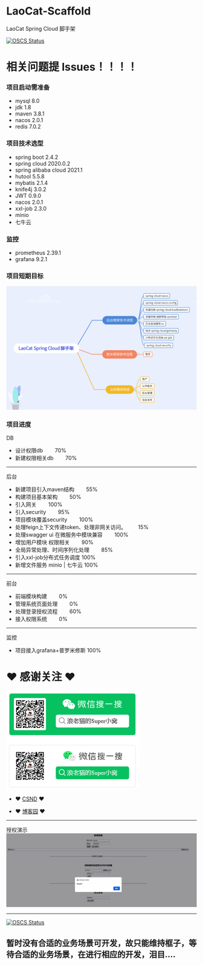 # LaoCat-Scaffold

LaoCat Spring Cloud 脚手架

[![OSCS Status](https://www.oscs1024.com/platform/badge/Blackcat308/LaoCat-Scaffold.git.svg?size=small)](https://www.murphysec.com/dr/Dau7cMjPb7agKuLHhl)

# 相关问题提 Issues！！！！

### 项目启动需准备

* mysql 8.0
* jdk 1.8
* maven 3.8.1
* nacos 2.0.1
* redis 7.0.2

### 项目技术选型

* spring boot 2.4.2
* spring cloud 2020.0.2
* spring alibaba cloud 2021.1
* hutool 5.5.8
* mybatis 2.1.4
* knife4j 3.0.2
* JWT 0.9.0
* nacos 2.0.1
* xxl-job 2.3.0
* minio
* 七牛云

### 监控

* prometheus 2.39.1
* grafana 9.2.1

### 项目短期目标

![target.png](a-doc/Target.png)

### 项目进度

DB

- 设计权限db &nbsp;&nbsp;&nbsp;&nbsp;&nbsp;&nbsp; 70%
- 新建权限相关db &nbsp;&nbsp;&nbsp;&nbsp;&nbsp;&nbsp; 70%

---

后台

- 新建项目引入maven结构 &nbsp;&nbsp;&nbsp;&nbsp;&nbsp;&nbsp; 55%
- 构建项目基本架构 &nbsp;&nbsp;&nbsp;&nbsp;&nbsp;&nbsp; 50%
- 引入网关 &nbsp;&nbsp;&nbsp;&nbsp;&nbsp;&nbsp; 100%
- 引入security &nbsp;&nbsp;&nbsp;&nbsp;&nbsp;&nbsp; 95%
- 项目模块覆盖security &nbsp;&nbsp;&nbsp;&nbsp;&nbsp;&nbsp; 100%
- 处理feign上下文传递token、处理非网关访问。 &nbsp;&nbsp;&nbsp;&nbsp;&nbsp;&nbsp; 15%
- 处理swagger ui 在微服务中模块兼容 &nbsp;&nbsp;&nbsp;&nbsp;&nbsp;&nbsp; 100%
- 增加用户模块 权限相关 &nbsp;&nbsp;&nbsp;&nbsp;&nbsp;&nbsp; 90%
- 全局异常处理、时间序列化处理 &nbsp;&nbsp;&nbsp;&nbsp;&nbsp;&nbsp; 85%
- 引入xxl-job分布式任务调度 100%
- 新增文件服务 minio | 七牛云 100%

----
前台

- 前端模块构建 &nbsp;&nbsp;&nbsp;&nbsp;&nbsp;&nbsp; 0%
- 管理系统页面处理 &nbsp;&nbsp;&nbsp;&nbsp;&nbsp;&nbsp; 0%
- 处理登录授权流程 &nbsp;&nbsp;&nbsp;&nbsp;&nbsp;&nbsp; 60%
- 接入权限系统 &nbsp;&nbsp;&nbsp;&nbsp;&nbsp;&nbsp; 0%

----
监控

- 项目接入grafana+普罗米修斯 100%

# ❤ 感谢关注 ❤

![img_1.png](img_1.png)

- ❤ [CSND](https://blog.csdn.net/ProGram_BlackCat) ❤

- ❤ [博客园](https://www.cnblogs.com/LaoCat/) ❤

---
授权演示
![target.png](a-doc/演示1.gif)


---
[![OSCS Status](https://www.oscs1024.com/platform/badge/Blackcat308/LaoCat-Scaffold.git.svg?size=large)](https://www.murphysec.com/dr/Dau7cMjPb7agKuLHhl)

## 暂时没有合适的业务场景可开发，故只能维持框子，等待合适的业务场景，在进行相应的开发，泪目....
